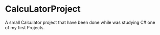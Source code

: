 # CalcuLatorProject
A small Calculator project that have been done while was studying C# one of my first Projects.
